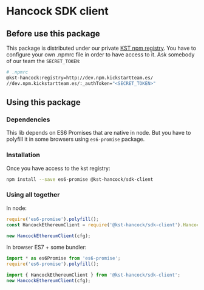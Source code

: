 # Hancock SDK client

## Before use this package
This package is distributed under our private [KST npm registry](http://dev.npm.kickstartteam.es/).
You have to configure your own .npmrc file in order to have access to it. Ask somebody of our team the `SECRET_TOKEN`:

```bash
# .npmrc
@kst-hancock:registry=http://dev.npm.kickstartteam.es/
//dev.npm.kickstartteam.es/:_authToken="<SECRET_TOKEN>"
```

## Using this package

### Dependencies

This lib depends on ES6 Promises that are native in node. But you have to polyfill it in some browsers using `es6-promise` package.

### Installation

Once you have access to the kst registry:

```bash
npm install --save es6-promise @kst-hancock/sdk-client
```

### Using all together

In node:

```javascript
require('es6-promise').polyfill();
const HancockEthereumClient = require('@kst-hancock/sdk-client').HancockEthereumClient

new HancockEthereumClient(cfg);
```

In browser ES7 + some bundler:

```javascript
import * as es6Promise from 'es6-promise';
require('es6-promise').polyfill();

import { HancockEthereumClient } from '@kst-hancock/sdk-client';
new HancockEthereumClient(cfg);
```